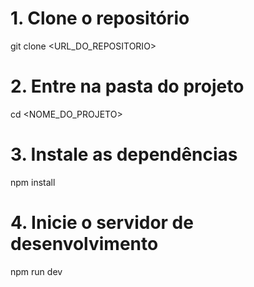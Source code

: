 # 1. Clone o repositório
git clone <URL_DO_REPOSITORIO>

# 2. Entre na pasta do projeto
cd <NOME_DO_PROJETO>

# 3. Instale as dependências
npm install

# 4. Inicie o servidor de desenvolvimento
npm run dev
